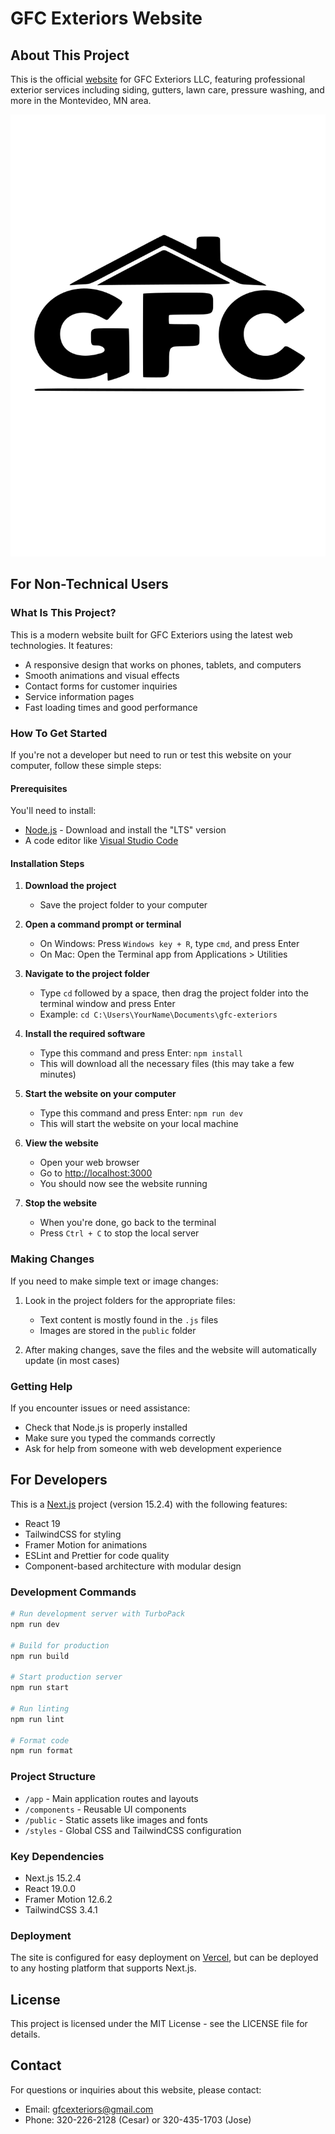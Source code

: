 # GFC Exteriors Website

## About This Project

This is the official [website](https://gfc-exteriors.vercel.app) for GFC Exteriors LLC, featuring professional exterior services including siding, gutters, lawn care, pressure washing, and more in the Montevideo, MN area.

![GFC Exteriors Banner](public/bitmap.png)

## For Non-Technical Users

### What Is This Project?

This is a modern website built for GFC Exteriors using the latest web technologies. It features:
- A responsive design that works on phones, tablets, and computers
- Smooth animations and visual effects
- Contact forms for customer inquiries
- Service information pages
- Fast loading times and good performance

### How To Get Started

If you're not a developer but need to run or test this website on your computer, follow these simple steps:

#### Prerequisites

You'll need to install:
- [Node.js](https://nodejs.org/en/) - Download and install the "LTS" version
- A code editor like [Visual Studio Code](https://code.visualstudio.com/)

#### Installation Steps

1. **Download the project**
   - Save the project folder to your computer

2. **Open a command prompt or terminal**
   - On Windows: Press `Windows key + R`, type `cmd`, and press Enter
   - On Mac: Open the Terminal app from Applications > Utilities

3. **Navigate to the project folder**
   - Type `cd` followed by a space, then drag the project folder into the terminal window and press Enter
   - Example: `cd C:\Users\YourName\Documents\gfc-exteriors`

4. **Install the required software**
   - Type this command and press Enter: `npm install`
   - This will download all the necessary files (this may take a few minutes)

5. **Start the website on your computer**
   - Type this command and press Enter: `npm run dev`
   - This will start the website on your local machine

6. **View the website**
   - Open your web browser
   - Go to [http://localhost:3000](http://localhost:3000)
   - You should now see the website running

7. **Stop the website**
   - When you're done, go back to the terminal
   - Press `Ctrl + C` to stop the local server

### Making Changes

If you need to make simple text or image changes:

1. Look in the project folders for the appropriate files:
   - Text content is mostly found in the `.js` files
   - Images are stored in the `public` folder

2. After making changes, save the files and the website will automatically update (in most cases)

### Getting Help

If you encounter issues or need assistance:
- Check that Node.js is properly installed
- Make sure you typed the commands correctly
- Ask for help from someone with web development experience

## For Developers

This is a [Next.js](https://nextjs.org) project (version 15.2.4) with the following features:

- React 19
- TailwindCSS for styling
- Framer Motion for animations
- ESLint and Prettier for code quality
- Component-based architecture with modular design

### Development Commands

```bash
# Run development server with TurboPack
npm run dev

# Build for production
npm run build

# Start production server
npm run start

# Run linting
npm run lint

# Format code
npm run format
```

### Project Structure

- `/app` - Main application routes and layouts
- `/components` - Reusable UI components
- `/public` - Static assets like images and fonts
- `/styles` - Global CSS and TailwindCSS configuration

### Key Dependencies

- Next.js 15.2.4
- React 19.0.0
- Framer Motion 12.6.2
- TailwindCSS 3.4.1

### Deployment

The site is configured for easy deployment on [Vercel](https://vercel.com), but can be deployed to any hosting platform that supports Next.js.

## License

This project is licensed under the MIT License - see the LICENSE file for details.

## Contact

For questions or inquiries about this website, please contact:
- Email: gfcexteriors@gmail.com
- Phone: 320-226-2128 (Cesar) or 320-435-1703 (Jose)